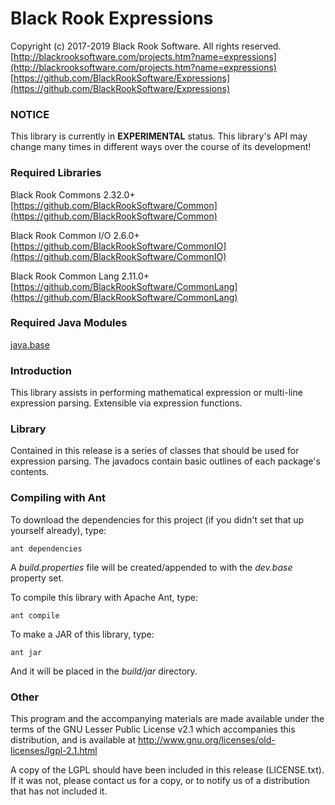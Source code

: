 # Black Rook Expressions

Copyright (c) 2017-2019 Black Rook Software. All rights reserved.  
[http://blackrooksoftware.com/projects.htm?name=expressions](http://blackrooksoftware.com/projects.htm?name=expressions)  
[https://github.com/BlackRookSoftware/Expressions](https://github.com/BlackRookSoftware/Expressions)

### NOTICE

This library is currently in **EXPERIMENTAL** status. This library's API
may change many times in different ways over the course of its development!

### Required Libraries

Black Rook Commons 2.32.0+  
[https://github.com/BlackRookSoftware/Common](https://github.com/BlackRookSoftware/Common)

Black Rook Common I/O 2.6.0+  
[https://github.com/BlackRookSoftware/CommonIO](https://github.com/BlackRookSoftware/CommonIO)

Black Rook Common Lang 2.11.0+  
[https://github.com/BlackRookSoftware/CommonLang](https://github.com/BlackRookSoftware/CommonLang)

### Required Java Modules

[java.base](https://docs.oracle.com/javase/10/docs/api/java.base-summary.html)  

### Introduction

This library assists in performing mathematical expression or multi-line expression parsing.
Extensible via expression functions.

### Library

Contained in this release is a series of classes that should be used for expression parsing. 
The javadocs contain basic outlines of each package's contents.

### Compiling with Ant

To download the dependencies for this project (if you didn't set that up yourself already), type:

	ant dependencies

A *build.properties* file will be created/appended to with the *dev.base* property set.
	
To compile this library with Apache Ant, type:

	ant compile

To make a JAR of this library, type:

	ant jar

And it will be placed in the *build/jar* directory.

### Other

This program and the accompanying materials
are made available under the terms of the GNU Lesser Public License v2.1
which accompanies this distribution, and is available at
http://www.gnu.org/licenses/old-licenses/lgpl-2.1.html

A copy of the LGPL should have been included in this release (LICENSE.txt).
If it was not, please contact us for a copy, or to notify us of a distribution
that has not included it. 
